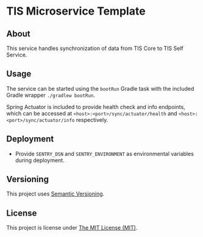 # TIS Microservice Template

## About
This service handles synchronization of data from TIS Core to TIS Self Service.

## Usage
The service can be started using the `bootRun` Gradle task with the included
Gradle wrapper `./gradlew bootRun`.

Spring Actuator is included to provide health check  and info endpoints, which
can be accessed at `<host>:<port>/sync/actuator/health` and
`<host>:<port>/sync/actuator/info` respectively.

## Deployment
 - Provide `SENTRY_DSN` and `SENTRY_ENVIRONMENT` as environmental variables
   during deployment.

## Versioning
This project uses [Semantic Versioning](semver.org).

## License
This project is license under [The MIT License (MIT)](LICENSE).
